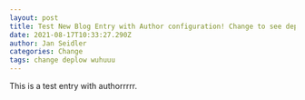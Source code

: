 ```yaml
---
layout: post
title: Test New Blog Entry with Author configuration! Change to see deplox process
date: 2021-08-17T10:33:27.290Z
author: Jan Seidler
categories: Change
tags: change deplow wuhuuu
---
```

This is a test entry with authorrrrr.